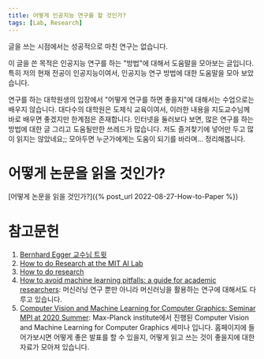 ```yaml
---
title: 어떻게 인공지능 연구를 할 것인가?
tags: [Lab, Research] 
---
```


글을 쓰는 시점에서는 성공적으로 마친 연구는 없습니다. 

이 글을 쓴 목적은 인공지능 연구를 하는 "방법"에 대해서 도움말을 모아보는 글입니다.
특히 저의 현재 전공이 인공지능이여서, 인공지능 연구 방법에 대한 도움말을 모아 보았습니다.

연구를 하는 대학원생의 입장에서 "어떻게 연구를 하면 좋을지"에 대해서는 수업으로는 배우지 않습니다.
대다수의 대학원은 도제식 교육이여서, 이러한 내용을 지도교수님께 바로 배우면 좋겠지만 한계점은 존재합니다.
인터넷을 둘러보다 보면, 많은 연구를 하는 방법에 대한 글 그리고 도움될만한 쓰레드가 많습니다. 
저도 즐겨찾기에 넣어만 두고 많이 읽지는 않았네요;;
모아두면 누군가에게는 도움이 되기를 바라며... 정리해봅니다.

# 어떻게 논문을 읽을 것인가?

[어떻게 논문을 읽을 것인가?]({% post_url 2022-08-27-How-to-Paper %})

# 참고문헌

1. [Bernhard Egger 교수님 트윗](https://twitter.com/VisionBernie/status/1562385340819820544?s=20&t=moldg_-XutMlgQBWD1zywA)
2. [How to do Research at the MIT AI Lab](https://dspace.mit.edu/bitstream/handle/1721.1/41487/AI_WP_316.pdf)
3. [How to do research](http://people.csail.mit.edu/billf/www/papers/doresearch.pdf)
4. [How to avoid machine learning pitfalls: a guide for academic researchers](https://arxiv.org/abs/2108.02497): 머신러닝 연구 뿐만 아니라 머신러닝을 활용하는 연구에 대해서도 다루고 있습니다.
5. [Computer Vision and Machine Learning for Computer Graphics: Seminar MPI at 2020 Summer](https://vcai.mpi-inf.mpg.de/teaching/gvv_seminar_2020/resources.html): Max-Planck institute에서 진행된 Computer Vision and Machine Learning for Computer Graphics 세미나 입니다. 홈페이지에 들어가보시면 어떻게 좋은 발표를 할 수 있을지, 어떻게 읽고 쓰는 것이 좋을지에 대한 자료가 모아져 있습니다.